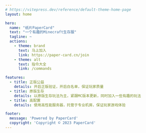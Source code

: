 ```yaml
---
# https://vitepress.dev/reference/default-theme-home-page
layout: home

hero:
  name: "纸片PaperCard"
  text: "一个有趣的Minecraft生存服"
  tagline: ~
  actions:
    - theme: brand
      text: 马上加入
      link: https://paper-card.cn/join
    - theme: alt
      text: 指令大全
      link: /commands

features:
  - title: 正版公益
    details: 开启正版验证，开启白名单，保证玩家质量
  - title: 原版生存
    details: 以原版生存玩法为主，紧跟MC版本更新，同时加入一些有趣的玩法
  - title: 高配置
    details: 使用高性能服务器，托管于专业机房，保证玩家游戏体验

footer:
  message: 'Powered by PaperCard'
  copyright: 'Copyright © 2023 PaperCard'
---
```

<style>
  :root {
  /* 标题渐变色 */
  --vp-home-hero-name-color: transparent;
  --vp-home-hero-name-background: -webkit-linear-gradient(120deg,#FF69B4,	#FFF0F5, #87CEFF);
   }
</style>

<style>
  :root {
  /* brand按钮 */
  --vp-button-brand-border: #F6CEEC;
  --vp-button-brand-text: #fff;
  --vp-button-brand-bg: #FFC0CB;

  --vp-button-brand-hover-border: #F6CEEC;
  --vp-button-brand-hover-text: #fff;
  --vp-button-brand-hover-bg: #FFC0CB;

  --vp-button-brand-active-border: #F6CEEC;
}
</style>
